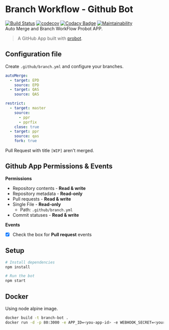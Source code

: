 # Branch Workflow - Github Bot
[![Build Status](https://travis-ci.org/giansalex/branching-workflow.svg?branch=master)](https://travis-ci.org/giansalex/branching-workflow)
[![codecov](https://codecov.io/gh/giansalex/branching-workflow/branch/master/graph/badge.svg)](https://codecov.io/gh/giansalex/branching-workflow)
[![Codacy Badge](https://api.codacy.com/project/badge/Grade/8c1f7e742472499987106c14ef3a8a9b)](https://app.codacy.com/app/giansalex/branching-workflow?utm_source=github.com&utm_medium=referral&utm_content=giansalex/branching-workflow&utm_campaign=badger)
[![Maintainability](https://api.codeclimate.com/v1/badges/0f8d8f506402058c30a9/maintainability)](https://codeclimate.com/github/giansalex/branching-workflow/maintainability)    
Auto Merge and Branch WorkFlow Probot APP.

> A GitHub App built with [probot](https://github.com/probot/probot). 

## Configuration file
Create `.github/branch.yml` and configure your branches.

```yaml
autoMerge:
  - target: EPD
    source: EPD
  - target: QAS
    source: QAS

restrict:
  - target: master
    source:
      - ppr
      - pprfix
    close: true
  - target: ppr
    source: qas
    fork: true
```

Pull Request with title `[WIP]` aren't merged.

## Github App Permissions & Events
**Permissions**
- Repository contents - **Read & write** 
- Repository metadata - **Read-only**
- Pull requests - **Read & write**
- Single File - **Read-only**
  - Path: `.github/branch.yml`
- Commit statuses - **Read & write**

**Events**
- [x] Check the box for **Pull request** events

## Setup

```sh
# Install dependencies
npm install

# Run the bot
npm start
```

## Docker
Using node alpine image.

```sh
docker build -t branch-bot .
docker run -d -p 80:3000 -e APP_ID=<you-app-id> -e WEBHOOK_SECRET=<your-secret> --name gitbot branch-bot
```
